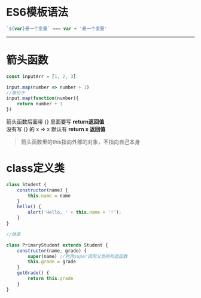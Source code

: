 # ES6模板语法
```js
`${var}是一个变量` === var + '是一个变量'
```
* * *

# 箭头函数
```js
const inputArr = [1, 2, 3]

input.map(number => number + 1)
//等价于
input.map(function(number){
	return number + 1
})
```
箭头函数后面带 {} 里面要写 **return返回值**  
没有写 {} 的 x => x 默认有 **return x 返回值**
>箭头函数里的this指向外部的对象，不指向自己本身

# class定义类

```js
class Student {
	constructor(name) {
		this.name = name
	}
	hello() {
        alert('Hello, ' + this.name + '!');
    }
}

//继承

class PrimaryStudent extends Student {
	constructor(name, grade) {
		super(name) //利用super调用父类的构造函数
		this.grade = grade
	}
	getGrade() {
		return this.grade
	}
}
```